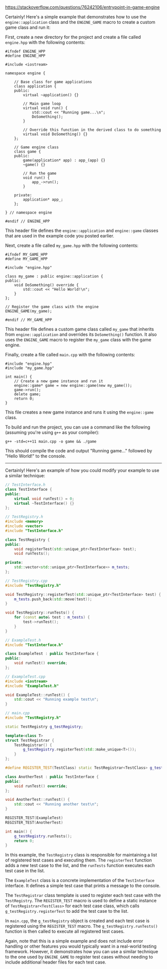 https://stackoverflow.com/questions/76242106/entrypoint-in-game-engine

Certainly! Here's a simple example that demonstrates how to use the `engine::application` class and the `ENGINE_GAME` macro to create a custom game class and run it:

First, create a new directory for the project and create a file called `engine.hpp` with the following contents:

```
#ifndef ENGINE_HPP
#define ENGINE_HPP

#include <iostream>

namespace engine {

    // Base class for game applications
    class application {
    public:
        virtual ~application() {}

        // Main game loop
        virtual void run() {
            std::cout << "Running game...\n";
            DoSomething();
        }

        // Override this function in the derived class to do something
        virtual void DoSomething() {}
    };

    // Game engine class
    class game {
    public:
        game(application* app) : app_(app) {}
        ~game() {}

        // Run the game
        void run() {
            app_->run();
        }

    private:
        application* app_;
    };

} // namespace engine

#endif // ENGINE_HPP
```

This header file defines the `engine::application` and `engine::game` classes that are used in the example code you posted earlier.

Next, create a file called `my_game.hpp` with the following contents:

```
#ifndef MY_GAME_HPP
#define MY_GAME_HPP

#include "engine.hpp"

class my_game : public engine::application {
public:
    void DoSomething() override {
        std::cout << "Hello World!\n";
    }
};

// Register the game class with the engine
ENGINE_GAME(my_game);

#endif // MY_GAME_HPP
```

This header file defines a custom game class called `my_game` that inherits from `engine::application` and overrides its `DoSomething()` function. It also uses the `ENGINE_GAME` macro to register the `my_game` class with the game engine.

Finally, create a file called `main.cpp` with the following contents:

```
#include "engine.hpp"
#include "my_game.hpp"

int main() {
    // Create a new game instance and run it
    engine::game* game = new engine::game(new my_game());
    game->run();
    delete game;
    return 0;
}
```

This file creates a new game instance and runs it using the `engine::game` class.

To build and run the project, you can use a command like the following (assuming you're using `g++` as your compiler):

```
g++ -std=c++11 main.cpp -o game && ./game
```

This should compile the code and output "Running game..." followed by "Hello World!" to the console.

---

Certainly! Here's an example of how you could modify your example to use a similar technique:

```cpp
// TestInterface.h
class TestInterface {
public:
    virtual void runTest() = 0;
    virtual ~TestInterface() {}
};

// TestRegistry.h
#include <memory>
#include <vector>
#include "TestInterface.h"

class TestRegistry {
public:
    void registerTest(std::unique_ptr<TestInterface> test);
    void runTests();

private:
    std::vector<std::unique_ptr<TestInterface>> m_tests;
};

// TestRegistry.cpp
#include "TestRegistry.h"

void TestRegistry::registerTest(std::unique_ptr<TestInterface> test) {
    m_tests.push_back(std::move(test));
}

void TestRegistry::runTests() {
    for (const auto& test : m_tests) {
        test->runTest();
    }
}

// ExampleTest.h
#include "TestInterface.h"

class ExampleTest : public TestInterface {
public:
    void runTest() override;
};

// ExampleTest.cpp
#include <iostream>
#include "ExampleTest.h"

void ExampleTest::runTest() {
    std::cout << "Running example test\n";
}

// main.cpp
#include "TestRegistry.h"

static TestRegistry g_testRegistry;

template<class T>
struct TestRegistrar {
    TestRegistrar() {
        g_testRegistry.registerTest(std::make_unique<T>());
    }
};

#define REGISTER_TEST(TestClass) static TestRegistrar<TestClass> g_testRegistrar##TestClass;

class AnotherTest : public TestInterface {
public:
    void runTest() override;
};

void AnotherTest::runTest() {
    std::cout << "Running another test\n";
}

REGISTER_TEST(ExampleTest)
REGISTER_TEST(AnotherTest)

int main() {
    g_testRegistry.runTests();
    return 0;
}
```

In this example, the `TestRegistry` class is responsible for maintaining a list of registered test cases and executing them. The `registerTest` function adds a new test case to the list, and the `runTests` function executes each test case in the list.

The `ExampleTest` class is a concrete implementation of the `TestInterface` interface. It defines a simple test case that prints a message to the console.

The `TestRegistrar` class template is used to register each test case with the `TestRegistry`. The `REGISTER_TEST` macro is used to define a static instance of `TestRegistrar<TestClass>` for each test case class, which calls `g_testRegistry.registerTest` to add the test case to the list.

In `main.cpp`, the `g_testRegistry` object is created and each test case is registered using the `REGISTER_TEST` macro. The `g_testRegistry.runTests()` function is then called to execute all registered test cases.

Again, note that this is a simple example and does not include error handling or other features you would typically want in a real-world testing framework. However, it demonstrates how you can use a similar technique to the one used by `ENGINE_GAME` to register test cases without needing to include additional header files for each test case.